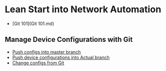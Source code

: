# Lean Start into Network Automation

* [Git 101](Git 101.md)

## Manage Device Configurations with Git

* [Push configs into master branch](G0%20-%20Push%20device%20configs%20into%20Git%20master.md)
* [Push device configurations into Actual branch](G2%20-%20Merge%20individual%20changes%20as%20feature%20branches.md)
* [Change configs from Git](G3%20-%20Change%20Configs%20From%20Git.md)
